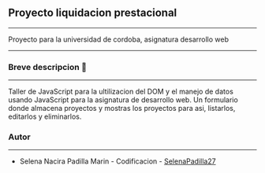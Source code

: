 ## Proyecto liquidacion prestacional

---

Proyecto para la universidad de cordoba, asignatura desarrollo web

---

### Breve descripcion 📒

---

Taller de JavaScript para la ultilizacion del DOM y el manejo de datos usando JavaScript para la asignatura de desarrollo web. Un formulario donde almacena proyectos y mostras los proyectos para asi, listarlos, editarlos y eliminarlos.

### Autor

---

-   Selena Nacira Padilla Marin - Codificacion - [SelenaPadilla27 ](https://github.com/SelenaPadilla27 "SelenaPadilla27 ")
